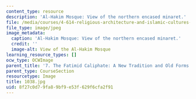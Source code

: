 ```yaml
---
content_type: resource
description: 'Al-Hakim Mosque: View of the northern encased minaret.'
file: /media/courses/4-614-religious-architecture-and-islamic-cultures-fall-2002/8f27c0d79fa89bf9e53f629f6cfa2f91_1038.jpg
file_type: image/jpeg
image_metadata:
  caption: 'Al-Hakim Mosque: View of the northern encased minaret.'
  credit: ''
  image-alt: View of the Al-Hakim Mosque
learning_resource_types: []
ocw_type: OCWImage
parent_title: '7. The Fatimid Caliphate: A New Tradition and Old Forms'
parent_type: CourseSection
resourcetype: Image
title: 1038.jpg
uid: 8f27c0d7-9fa8-9bf9-e53f-629f6cfa2f91
---
```

